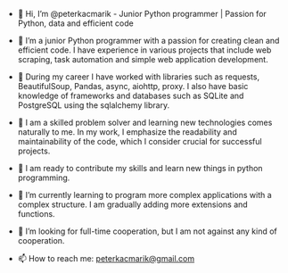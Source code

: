 - 👋 Hi, I’m @peterkacmarik - Junior Python programmer | Passion for Python, data and efficient code

- 👀 I’m a junior Python programmer with a passion for creating clean and efficient code. I have experience in various projects that include web scraping, task automation and simple web application development.
- 👀 During my career I have worked with libraries such as requests, BeautifulSoup, Pandas, async, aiohttp, proxy. I also have basic knowledge of frameworks and databases such as SQLite and PostgreSQL using the sqlalchemy library.

- 👀 I am a skilled problem solver and learning new technologies comes naturally to me. In my work, I emphasize the readability and maintainability of the code, which I consider crucial for successful projects.

- 👀 I am ready to contribute my skills and learn new things in python programming.

- 🌱 I’m currently learning to program more complex applications with a complex structure. I am gradually adding more extensions and functions.
- 💞️ I’m looking for full-time cooperation, but I am not against any kind of cooperation.
- 📫 How to reach me: peterkacmarik@gmail.com


<!---
peterkacmarik/peterkacmarik is a ✨ special ✨ repository because its `README.md` (this file) appears on your GitHub profile.
You can click the Preview link to take a look at your changes.
--->
